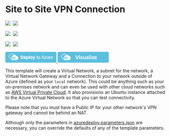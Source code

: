 # Site to Site VPN Connection

<IMG SRC="https://azbotstorage.blob.core.windows.net/badges/201-site-to-site-vpn/PublicLastTestDate.svg" />&nbsp;
<IMG SRC="https://azbotstorage.blob.core.windows.net/badges/201-site-to-site-vpn/PublicDeployment.svg" />&nbsp;

<IMG SRC="https://azbotstorage.blob.core.windows.net/badges/201-site-to-site-vpn/FairfaxLastTestDate.svg" />&nbsp;
<IMG SRC="https://azbotstorage.blob.core.windows.net/badges/201-site-to-site-vpn/FairfaxDeployment.svg" />&nbsp;

<IMG SRC="https://azbotstorage.blob.core.windows.net/badges/201-site-to-site-vpn/BestPracticeResult.svg" />&nbsp;
<IMG SRC="https://azbotstorage.blob.core.windows.net/badges/201-site-to-site-vpn/CredScanResult.svg" />&nbsp;

<a href="https://portal.azure.com/#create/Microsoft.Template/uri/https%3A%2F%2Fraw.githubusercontent.com%2FAzure%2Fazure-quickstart-templates%2Fmaster%2F201-site-to-site-vpn%2Fazuredeploy.json" target="_blank">
    <img src="https://raw.githubusercontent.com/Azure/azure-quickstart-templates/master/1-CONTRIBUTION-GUIDE/images/deploytoazure.png"/>
</a>
<a href="http://armviz.io/#/?load=https%3A%2F%2Fraw.githubusercontent.com%2FAzure%2Fazure-quickstart-templates%2Fmaster%2F201-site-to-site-vpn%2Fazuredeploy.json" target="_blank">
    <img src="https://raw.githubusercontent.com/Azure/azure-quickstart-templates/master/1-CONTRIBUTION-GUIDE/images/visualizebutton.png"/>
</a>

This template will create a Virtual Network, a subnet for the network, a Virtual Network Gateway and a Connection to your network outside of Azure (defined as your `local` network). This could be anything such as your on-premises network and can even be used with other cloud networks such as [AWS Virtual Private Cloud](https://github.com/sedouard/aws-vpc-to-azure-vnet). It also provisions an Ubuntu instance attached to the Azure Virtual Network so that you can test connectivity.

Please note that you must have a Public IP for your other network's VPN gateway and cannot be behind an NAT.

Although only the parameters in [azuredeploy.parameters.json](./azuredeploy.parameters.json) are necessary, you can override the defaults of any of the template parameters.
